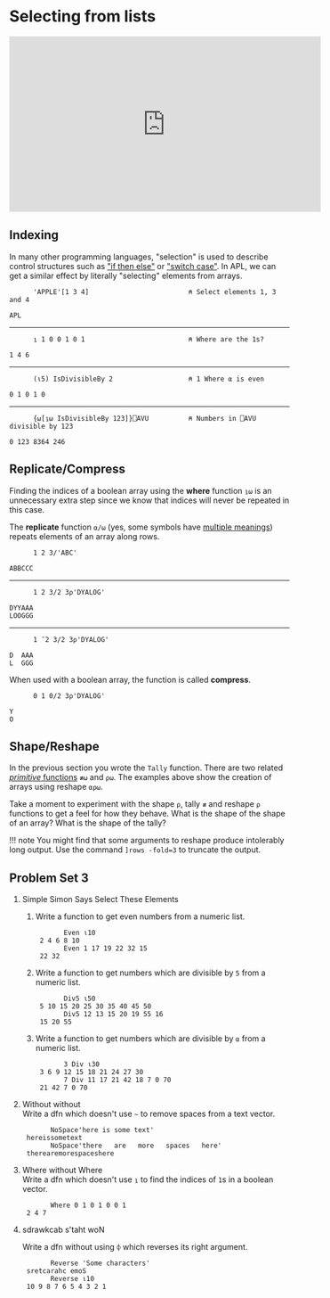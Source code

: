 # Selecting from lists
<div align="center">
<iframe width="560" height="315" src="https://www.youtube.com/embed/Gb7KFDlJV1Q" frameborder="0" allow="accelerometer; autoplay; encrypted-media; gyroscope; picture-in-picture" allowfullscreen></iframe>
</div>

## Indexing
In many other programming languages, "selection" is used to describe control structures such as ["if then else"](https://en.wikipedia.org/wiki/Conditional_(computer_programming)#If%E2%80%93then(%E2%80%93else)) or ["switch case"](https://en.wikipedia.org/wiki/Conditional_(computer_programming)#Case_and_switch_statements). In APL, we can get a similar effect by literally "selecting" elements from arrays. 

```APL
      'APPLE'[1 3 4]                         ⍝ Select elements 1, 3 and 4
```
```
APL
```
---
```APL
      ⍸ 1 0 0 1 0 1                          ⍝ Where are the 1s?
```
```
1 4 6
```
---
```APL
      (⍳5) IsDivisibleBy 2                   ⍝ 1 Where ⍺ is even
```
```
0 1 0 1 0
```
---
```APL
      {⍵[⍸⍵ IsDivisibleBy 123]}⎕AVU          ⍝ Numbers in ⎕AVU divisible by 123
```
```
0 123 8364 246
```

## Replicate/Compress
Finding the indices of a boolean array using the **where** function `⍸⍵` is an unnecessary extra step since we know that indices will never be repeated in this case.

The **replicate** function `⍺/⍵` (yes, some symbols have <a target="_blank" href="https://aplwiki.com/wiki/Function-operator_overloading">multiple meanings</a>) repeats elements of an array along rows.

```APL
      1 2 3/'ABC'
```
```
ABBCCC
```
---
```APL
      1 2 3/2 3⍴'DYALOG'
```
```
DYYAAA
LOOGGG
```
---
```APL
      1 ¯2 3/2 3⍴'DYALOG'
```
```
D  AAA
L  GGG
```

When used with a boolean array, the function is called **compress**.

```APL
      0 1 0/2 3⍴'DYALOG'
```
```
Y
O
```

## Shape/Reshape

In the previous section you wrote the `Tally` function. There are two related [*primitive* functions](https://aplwiki.com/wiki/Primitive_function) `≢⍵` and `⍴⍵`. The examples above show the creation of arrays using reshape `⍺⍴⍵`.

Take a moment to experiment with the shape `⍴`, tally `≢` and reshape `⍴` functions to get a feel for how they behave. What is the shape of the shape of an array? What is the shape of the tally?

!!! note
	You might find that some arguments to reshape produce intolerably long output. Use the command `]rows -fold=3` to truncate the output.

## Problem Set 3

1. Simple Simon Says Select These Elements
	1. Write a function to get even numbers from a numeric list.

		          Even ⍳10
		    2 4 6 8 10
		          Even 1 17 19 22 32 15  
		    22 32

	1. Write a function to get numbers which are divisible by `5` from a numeric list. 

		          Div5 ⍳50
		    5 10 15 20 25 30 35 40 45 50
		          Div5 12 13 15 20 19 55 16
		    15 20 55    

	1. Write a function to get numbers which are divisible by `⍺` from a numeric list. 

		          3 Div ⍳30
		    3 6 9 12 15 18 21 24 27 30
		          7 Div 11 17 21 42 18 7 0 70
		    21 42 7 0 70          

1. Without without  
	Write a dfn which doesn't use `~` to remove spaces from a text vector. 

	          NoSpace'here is some text'
	    hereissometext
	          NoSpace'there   are   more   spaces   here'
	    therearemorespaceshere

1. Where without Where  
    Write a dfn which doesn't use `⍸` to find the indices of `1`s in a boolean vector.

	          Where 0 1 0 1 0 0 1 
	    2 4 7

1. sdrawkcab s'taht woN

    Write a dfn without using `⌽` which reverses its right argument. 

	          Reverse 'Some characters'
	    sretcarahc emoS
	          Reverse ⍳10
	    10 9 8 7 6 5 4 3 2 1
